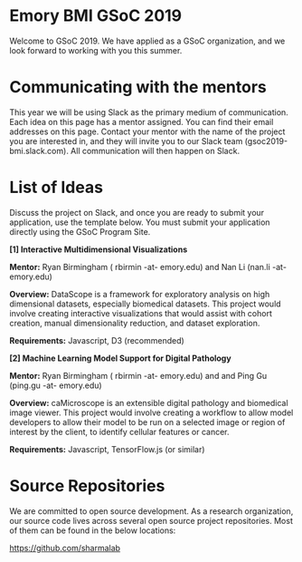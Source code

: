 # Emory BMI GSoC 2019

Welcome to GSoC 2019. We have applied as a GSoC organization, and we look forward to working with you this summer. 

# Communicating with the mentors

This year we will be using Slack as the primary medium of communication. Each idea on this page has a mentor assigned. You can find their email addresses on this page. Contact your mentor with the name of the project you are interested in, and they will invite you to our Slack team  (gsoc2019-bmi.slack.com). All communication will then happen on Slack. 

 
# List of Ideas
Discuss the project on Slack, and once you are ready to submit your application, use the template below. You must submit your application directly using the GSoC Program Site.


**[1] Interactive Multidimensional Visualizations**

**Mentor:** Ryan Birmingham ( rbirmin -at- emory.edu) and Nan Li (nan.li -at- emory.edu)

**Overview:** DataScope is a framework for exploratory analysis on high dimensional datasets, especially biomedical datasets. This project would involve creating interactive visualizations that would assist with cohort creation, manual dimensionality reduction, and dataset exploration.

**Requirements:** Javascript, D3 (recommended)



**[2] Machine Learning Model Support for Digital Pathology**

**Mentor:** Ryan Birmingham ( rbirmin -at- emory.edu) and  and Ping Gu (ping.gu -at- emory.edu)

**Overview:** caMicroscope is an extensible digital pathology and biomedical image viewer. This project would involve creating a workflow to allow model developers to allow their model to be run on a selected image or region of interest by the client, to identify cellular features or cancer. 
    
**Requirements:** Javascript, TensorFlow.js (or similar)
    






# Source Repositories

We are committed to open source development. As a research organization, our source code lives across several open source project repositories. Most of them can be found in the below locations:

https://github.com/sharmalab
